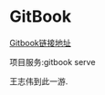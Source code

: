# GitBook

[Gitbook链接地址](https://mitudegaoyang.gitbooks.io/mybook/content/)

项目服务:gitbook serve

王志伟到此一游.
